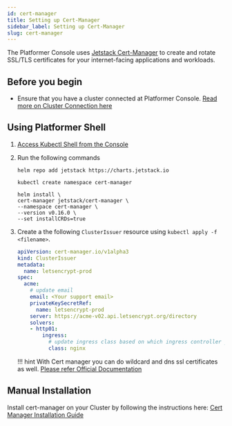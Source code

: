```yaml
---
id: cert-manager
title: Setting up Cert-Manager
sidebar_label: Setting up Cert-Manager
slug: cert-manager
---
```


The Platformer Console uses [Jetstack Cert-Manager](https://cert-manager.io/docs/) to create and rotate SSL/TLS certificates for your internet-facing applications and workloads.

## Before you begin

- Ensure that you have a cluster connected at Platformer Console. [Read more on Cluster Connection here](/user-guides/clusters/03-connecting-clusters/)


## Using Platformer Shell

1. [Access Kubectl Shell from the Console](/user-guides/clusters/04-kubectl-shell/)
2. Run the following commands

    ```helm repo add jetstack https://charts.jetstack.io```

    ```
    kubectl create namespace cert-manager
    ```
    ```
    helm install \
    cert-manager jetstack/cert-manager \
    --namespace cert-manager \
    --version v0.16.0 \
    --set installCRDs=true
    ```

1. Create a the following `ClusterIssuer` resource using `kubectl apply -f <filename>`.

    ```yaml
    apiVersion: cert-manager.io/v1alpha3
    kind: ClusterIssuer
    metadata:
      name: letsencrypt-prod
    spec:
      acme:
        # update email
        email: <Your support email>
        privateKeySecretRef:
          name: letsencrypt-prod
        server: https://acme-v02.api.letsencrypt.org/directory
        solvers:
        - http01:
            ingress:
              # update ingress class based on which ingress controller you installed
              class: nginx
    ```

    !!! hint
        With Cert manager you can do wildcard and dns ssl certificates as well. [Please refer Official Documentation](https://cert-manager.io/docs/installation/kubernetes/)

## Manual Installation

Install cert-manager on your Cluster by following the instructions here: [Cert Manager Installation Guide](https://cert-manager.io/docs/installation/kubernetes/)



 